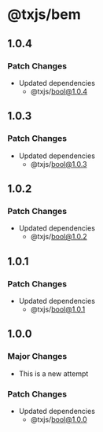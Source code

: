 # @txjs/bem

## 1.0.4

### Patch Changes

- Updated dependencies
  - @txjs/bool@1.0.4

## 1.0.3

### Patch Changes

- Updated dependencies
  - @txjs/bool@1.0.3

## 1.0.2

### Patch Changes

- Updated dependencies
  - @txjs/bool@1.0.2

## 1.0.1

### Patch Changes

- Updated dependencies
  - @txjs/bool@1.0.1

## 1.0.0

### Major Changes

- This is a new attempt

### Patch Changes

- Updated dependencies
  - @txjs/bool@1.0.0
